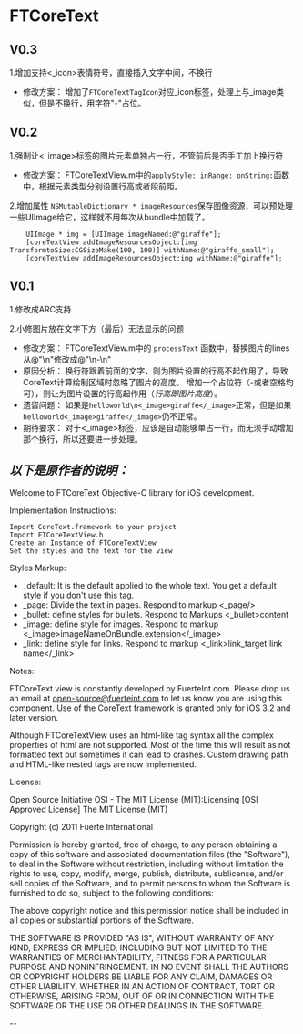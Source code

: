 
FTCoreText
==========

V0.3
----

1.增加支持<_icon>表情符号，直接插入文字中间，不换行

*   修改方案：
    增加了`FTCoreTextTagIcon`对应_icon标签，处理上与_image类似，但是不换行，用字符"-"占位。


V0.2
----

1.强制让<_image>标签的图片元素单独占一行，不管前后是否手工加上换行符

*   修改方案：
    FTCoreTextView.m中的`applyStyle: inRange: onString:`函数中，根据元素类型分别设置行高或者段前距。

2.增加属性 `NSMutableDictionary * imageResources`保存图像资源，可以预处理一些UIImage给它，这样就不用每次从bundle中加载了。

        UIImage * img = [UIImage imageNamed:@"giraffe"];
        [coreTextView addImageResourcesObject:[img TransformtoSize:CGSizeMake(100, 100)] withName:@"giraffe_small"];
        [coreTextView addImageResourcesObject:img withName:@"giraffe"];




V0.1
----

1.修改成ARC支持

2.小修图片放在文字下方（最后）无法显示的问题

*   修改方案：
    FTCoreTextView.m中的 `processText` 函数中，替换图片的lines从@"\n"修改成@"\n-\n"
*   原因分析：
    换行符跟着前面的文字，则为图片设置的行高不起作用了，导致CoreText计算绘制区域时忽略了图片的高度。
    增加一个占位符（-或者空格均可），则让为图片设置的行高起作用（_行高即图片高度_）。
*   遗留问题：
    如果是`helloworld\n<_image>giraffe</_image>`正常，但是如果`helloworld<_image>giraffe</_image>`仍不正常。
*   期待要求：
    对于<_image>标签，应该是自动能够单占一行，而无须手动增加那个换行，所以还要进一步处理。



_以下是原作者的说明：_
---
Welcome to FTCoreText Objective-C library for iOS development.


Implementation Instructions:

    Import CoreText.framework to your project
    Import FTCoreTextView.h
    Create an Instance of FTCoreTextView
    Set the styles and the text for the view

Styles Markup:

 * _default: It is the default applied to the whole text. You get a default style if you don't use this tag.
 * _page: Divide the text in pages. Respond to markup <_page/>
 * _bullet: define styles for bullets. Respond to Markups <_bullet>content</bullet>
 * _image: define style for images. Respond to markup <_image>imageNameOnBundle.extension</_image>
 * _link: define style for links. Respond to markup <_link>link_target|link name</_link>

Notes:

FTCoreText view is constantly developed by FuerteInt.com. Please drop us an email at open-source@fuerteint.com to let us know you are using this component.
Use of the CoreText framework is granted only for iOS 3.2 and later version.

Although FTCoreTextView uses an html-like tag syntax all the complex properties of html are not supported. Most of the time this will result as not formatted text but sometimes it can lead to crashes. Custom drawing path and HTML-like nested tags are now implemented.

License:

Open Source Initiative OSI - The MIT License (MIT):Licensing [OSI Approved License] The MIT License (MIT)

Copyright (c) 2011 Fuerte International

Permission is hereby granted, free of charge, to any person obtaining a copy of this software and associated documentation files (the "Software"), to deal in the Software without restriction, including without limitation the rights to use, copy, modify, merge, publish, distribute, sublicense, and/or sell copies of the Software, and to permit persons to whom the Software is furnished to do so, subject to the following conditions:

The above copyright notice and this permission notice shall be included in all copies or substantial portions of the Software.

THE SOFTWARE IS PROVIDED "AS IS", WITHOUT WARRANTY OF ANY KIND, EXPRESS OR IMPLIED, INCLUDING BUT NOT LIMITED TO THE WARRANTIES OF MERCHANTABILITY, FITNESS FOR A PARTICULAR PURPOSE AND NONINFRINGEMENT. IN NO EVENT SHALL THE AUTHORS OR COPYRIGHT HOLDERS BE LIABLE FOR ANY CLAIM, DAMAGES OR OTHER LIABILITY, WHETHER IN AN ACTION OF CONTRACT, TORT OR OTHERWISE, ARISING FROM, OUT OF OR IN CONNECTION WITH THE SOFTWARE OR THE USE OR OTHER DEALINGS IN THE SOFTWARE.




--
